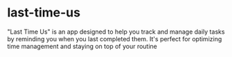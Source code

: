 # last-time-us
"Last Time Us" is an app designed to help you track and manage daily tasks by reminding you when you last completed them. It's perfect for optimizing time management and staying on top of your routine
